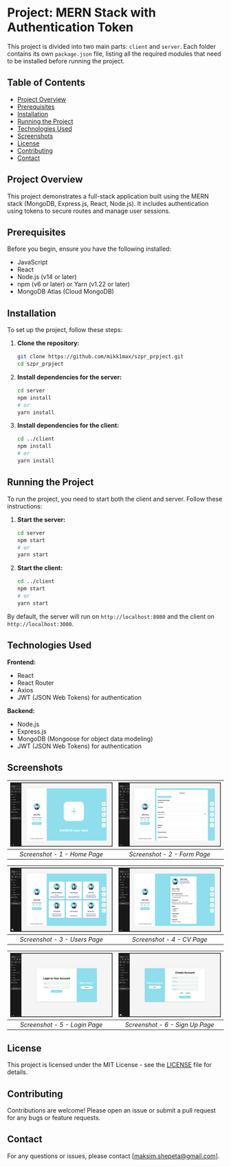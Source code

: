 # Project: MERN Stack with Authentication Token

This project is divided into two main parts: `client` and `server`. Each folder contains its own `package.json` file, listing all the required modules that need to be installed before running the project.

## Table of Contents

- [Project Overview](#project-overview)
- [Prerequisites](#prerequisites)
- [Installation](#installation)
- [Running the Project](#running-the-project)
- [Technologies Used](#technologies-used)
- [Screenshots](#screenshots)
- [License](#license)
- [Contributing](#contributing)
- [Contact](#contact)

## Project Overview

This project demonstrates a full-stack application built using the MERN stack (MongoDB, Express.js, React, Node.js). It includes authentication using tokens to secure routes and manage user sessions.

## Prerequisites

Before you begin, ensure you have the following installed:

- JavaScript
- React
- Node.js (v14 or later)
- npm (v6 or later) or Yarn (v1.22 or later)
- MongoDB Atlas (Cloud MongoDB)

## Installation

To set up the project, follow these steps:

1. **Clone the repository:**
    ```bash
    git clone https://github.com/mikk1max/szpr_prpject.git
    cd szpr_prpject
    ```

2. **Install dependencies for the server:**
    ```bash
    cd server
    npm install
    # or
    yarn install
    ```

3. **Install dependencies for the client:**
    ```bash
    cd ../client
    npm install
    # or
    yarn install
    ```

## Running the Project

To run the project, you need to start both the client and server. Follow these instructions:

1. **Start the server:**
    ```bash
    cd server
    npm start
    # or
    yarn start
    ```

2. **Start the client:**
    ```bash
    cd ../client
    npm start
    # or
    yarn start
    ```

By default, the server will run on `http://localhost:8080` and the client on `http://localhost:3000`.

## Technologies Used

**Frontend:**
- React
- React Router
- Axios
- JWT (JSON Web Tokens) for authentication

**Backend:**
- Node.js
- Express.js
- MongoDB (Mongoose for object data modeling)
- JWT (JSON Web Tokens) for authentication

## Screenshots

| ![Screenshot 1](./screenshots/home.png) | ![Screenshot 2](./screenshots/form.png) |
|:---------------------------------------:|:----------------------------------------:|
| *Screenshot - 1 - Home Page*            | *Screenshot - 2 - Form Page*             |

| ![Screenshot 3](./screenshots/users.png) | ![Screenshot 4](./screenshots/cv.png) |
|:----------------------------------------:|:-------------------------------------:|
| *Screenshot - 3 - Users Page*            | *Screenshot - 4 - CV Page*             |

| ![Screenshot 5](./screenshots/logIn.png) | ![Screenshot 6](./screenshots/signUp.png) |
|:----------------------------------------:|:-----------------------------------------:|
| *Screenshot - 5 - Login Page*            | *Screenshot - 6 - Sign Up Page*           |




## License

This project is licensed under the MIT License - see the [LICENSE](LICENSE) file for details.

## Contributing

Contributions are welcome! Please open an issue or submit a pull request for any bugs or feature requests.

## Contact

For any questions or issues, please contact [maksim.shepeta@gmail.com].
